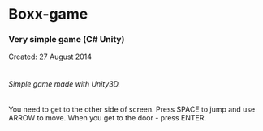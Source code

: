# Boxx-game
### Very simple game (C# Unity)
Created: 27 August 2014
<br><br>
###### Simple game made with Unity3D.
You need to get to the other side of screen. Press SPACE to jump and use ARROW to move.
When you get to the door - press ENTER.
